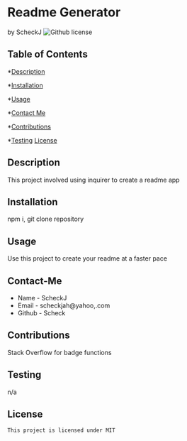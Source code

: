 # Readme Generator
by ScheckJ
![Github license](https://img.shields.io/badge/license-MIT-blue.svg)

## Table of Contents

*[Description](#description)

*[Installation](#installation)

*[Usage](#usage)

*[Contact Me](#contact-me)

*[Contributions](#contributions)

*[Testing](#testing)
[License](#license)
## Description
This project involved using inquirer to create a readme app
## Installation
npm i, git clone repository
## Usage
Use this project to create your readme at a faster pace
## Contact-Me
* Name - ScheckJ
* Email - scheckjah@yahoo,.com
* Github - Scheck
## Contributions
Stack Overflow for badge functions
## Testing
n/a
## License 
    
    This project is licensed under MIT
